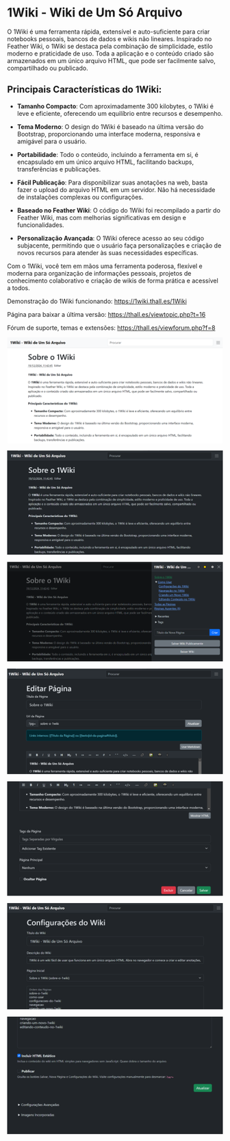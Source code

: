 # 1Wiki - Wiki de Um Só Arquivo

O 1Wiki é uma ferramenta rápida, extensível e auto-suficiente para criar notebooks pessoais, bancos de dados e wikis não lineares. Inspirado no Feather Wiki, o 1Wiki se destaca pela combinação de simplicidade, estilo moderno e praticidade de uso. Toda a aplicação e o conteúdo criado são armazenados em um único arquivo HTML, que pode ser facilmente salvo, compartilhado ou publicado.

## Principais Características do 1Wiki:

- **Tamanho Compacto**: Com aproximadamente 300 kilobytes, o 1Wiki é leve e eficiente, oferecendo um equilíbrio entre recursos e desempenho.
  
- **Tema Moderno**: O design do 1Wiki é baseado na última versão do Bootstrap, proporcionando uma interface moderna, responsiva e amigável para o usuário.
  
- **Portabilidade**: Todo o conteúdo, incluindo a ferramenta em si, é encapsulado em um único arquivo HTML, facilitando backups, transferências e publicações.
  
- **Fácil Publicação**: Para disponibilizar suas anotações na web, basta fazer o upload do arquivo HTML em um servidor. Não há necessidade de instalações complexas ou configurações.
  
- **Baseado no Feather Wiki**: O código do 1Wiki foi recompilado a partir do Feather Wiki, mas com melhorias significativas em design e funcionalidades.
  
- **Personalização Avançada**: O 1Wiki oferece acesso ao seu código subjacente, permitindo que o usuário faça personalizações e criação de novos recursos para atender às suas necessidades específicas.

Com o 1Wiki, você tem em mãos uma ferramenta poderosa, flexível e moderna para organização de informações pessoais, projetos de conhecimento colaborativo e criação de wikis de forma prática e acessível a todos.

Demonstração do 1Wiki funcionando: https://1wiki.thall.es/1Wiki

Página para baixar a última versão: https://thall.es/viewtopic.php?t=16

Fórum de suporte, temas e extensões: https://thall.es/viewforum.php?f=8



![1Wiki ScreenShot Desktop 1](https://github.com/ThallesLazaro/1Wiki/blob/main/1Wiki%20Desktop%20ScreenShot%201.png)


![1Wiki ScreenShot Desktop 2](https://github.com/ThallesLazaro/1Wiki/blob/main/1Wiki%20Desktop%20ScreenShot%202.png)


![1Wiki ScreenShot Desktop 3](https://github.com/ThallesLazaro/1Wiki/blob/main/1Wiki%20Desktop%20ScreenShot%203.png)


![1Wiki ScreenShot Desktop 4](https://github.com/ThallesLazaro/1Wiki/blob/main/1Wiki%20Desktop%20ScreenShot%204.png)


![1Wiki ScreenShot Desktop 5](https://github.com/ThallesLazaro/1Wiki/blob/main/1Wiki%20Desktop%20ScreenShot%205.png)


![1Wiki ScreenShot Desktop 6](https://github.com/ThallesLazaro/1Wiki/blob/main/1Wiki%20Desktop%20ScreenShot%206.png)


![1Wiki ScreenShot Desktop 7](https://github.com/ThallesLazaro/1Wiki/blob/main/1Wiki%20Desktop%20ScreenShot%207.png)

